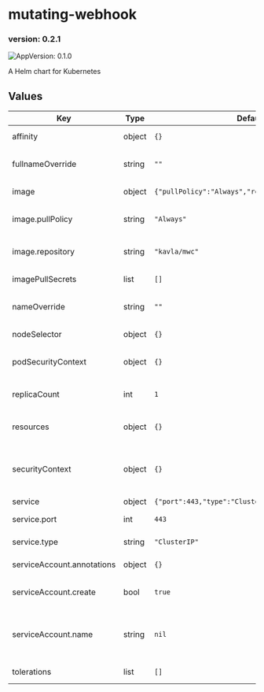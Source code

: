 # mutating-webhook

### version: 0.2.1<!-- x-release-please-version -->

![AppVersion: 0.1.0](https://img.shields.io/badge/AppVersion-0.1.0-informational?style=flat-square)

A Helm chart for Kubernetes

## Values

| Key | Type | Default | Description |
|-----|------|---------|-------------|
| affinity | object | `{}` | Affinity for the webhook deployment. |
| fullnameOverride | string | `""` | Override for the generated full name for resources. |
| image | object | `{"pullPolicy":"Always","repository":"kavla/mwc"}` | Image settings for the webhook. |
| image.pullPolicy | string | `"Always"` | The pull policy to use when downloading the webhook image. |
| image.repository | string | `"kavla/mwc"` | The repository where the webhook image is located. |
| imagePullSecrets | list | `[]` | Pull secrets for retrieving the webhook image. |
| nameOverride | string | `""` | Override for the generated name for resources. |
| nodeSelector | object | `{}` | A node selector for the webhook deployment. |
| podSecurityContext | object | `{}` | The PodSecurityContext to apply to the webhook deployment. |
| replicaCount | int | `1` | The number of replicas to run in the webhook deployment. |
| resources | object | `{}` | Resources requests/limits for the webhook deployment. |
| securityContext | object | `{}` | The ContainerSecurityContext to apply to the container inside the webhook deployment. |
| service | object | `{"port":443,"type":"ClusterIP"}` | Service configurations. |
| service.port | int | `443` | The port for the service to accept connections on. |
| service.type | string | `"ClusterIP"` | The type of service to create. |
| serviceAccount.annotations | object | `{}` | Annotations to add to the service account |
| serviceAccount.create | bool | `true` | Specifies whether a service account should be created |
| serviceAccount.name | string | `nil` | The name of the service account to use. If not set and create is true, a name is generated using the fullname template |
| tolerations | list | `[]` | Tolerations for the webhook deployment. |

